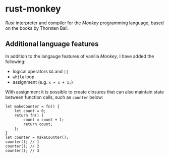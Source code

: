 # rust-monkey
*Rust* interpreter and compiler for the *Monkey* programming language, based on the books by Thorsten Ball.

## Additional language features
In addition to the langauge features of vanilla *Monkey*, I have added the following:
* logical operators `&&` and `||`
* `while` loop
* assignment (e.g. `x = x + 1;`)

With assignment it is possible to create closures that can also maintain state between function calls, such as `counter` below:
```
let makeCounter = fn() {
    let count = 0;
    return fn() {
        count = count + 1;
        return count;
    };
}
let counter = makeCounter();
counter(); // 1
counter(); // 2
counter(); // 3
```
